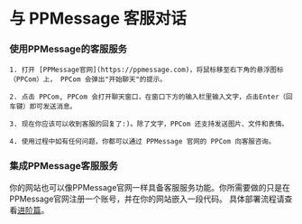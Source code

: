# 与 PPMessage 客服对话

### 使用PPMessage的客服服务

    1. 打开 [PPMessage官网](https://ppmessage.com)，将鼠标移至右下角的悬浮图标（PPCom）上， PPCom 会弹出"开始聊天"的提示。

    2. 点击 PPCom, PPCom 会打开聊天窗口，在窗口下方的输入栏里输入文字，点击Enter（回车键）即可发送消息。

    3. 现在你应该可以收到客服的回复了:)。除了文字，PPCom 还支持发送图片、文件和表情。

    4. 使用过程中如有任何问题，你都可以通过 PPMessage 官网的 PPCom 向客服咨询。

### 集成PPMessage客服服务
你的网站也可以像PPMessage官网一样具备客服服务功能。你所需要做的只是在PPMessage官网注册一个账号，并在你的网站嵌入一段代码。
具体部署流程请查看[进阶篇](../part2/README.md)。
